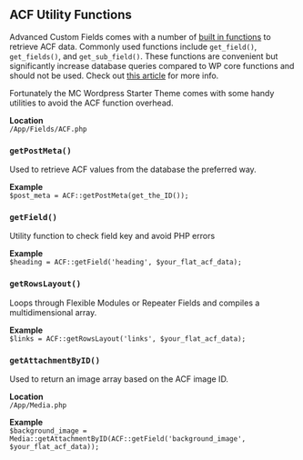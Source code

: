 ## ACF Utility Functions
Advanced Custom Fields comes with a number of [built in functions](https://www.advancedcustomfields.com/resources/)
to retrieve ACF data. Commonly used functions include `get_field()`, `get_fields()`, and `get_sub_field()`. These
functions are convenient but significantly increase database queries compared to WP core functions and should not
be used. Check out [this article](https://www.billerickson.net/advanced-custom-fields-frontend-dependency/) for
more info.

Fortunately the MC Wordpress Starter Theme comes with some handy utilities to avoid the ACF function overhead.

**Location**<br/>
`/App/Fields/ACF.php`

### `getPostMeta()`
Used to retrieve ACF values from the database the preferred way.

**Example**<br/>
`$post_meta = ACF::getPostMeta(get_the_ID());`

### `getField()`
Utility function to check field key and avoid PHP errors

**Example**<br/>
`$heading = ACF::getField('heading', $your_flat_acf_data);`

### `getRowsLayout()`
Loops through Flexible Modules or Repeater Fields and compiles a multidimensional array.

**Example**<br/>
`$links = ACF::getRowsLayout('links', $your_flat_acf_data);`

### `getAttachmentByID()`
Used to return an image array based on the ACF image ID.

**Location**<br/>
`/App/Media.php`

**Example**<br/>
`$background_image = Media::getAttachmentByID(ACF::getField('background_image', $your_flat_acf_data));`
